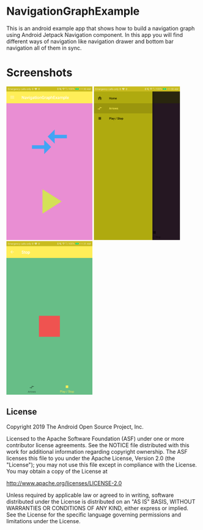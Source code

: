 # NavigationGraphExample

This is an android example app that shows how to build a navigation graph using Android Jetpack Navigation component.
In this app you will find different ways of navigation like navigation drawer and bottom bar navigation all of them in sync.

# Screenshots

<img src="screenshots/screenshot-1.png" height="400" alt="Screenshot"/> 
<img src="screenshots/screenshot-2.png" height="400" alt="Screenshot"/>
<img src="screenshots/screenshot-3.png" height="400" alt="Screenshot"/>

License
-------

Copyright 2019 The Android Open Source Project, Inc.

Licensed to the Apache Software Foundation (ASF) under one or more contributor
license agreements.  See the NOTICE file distributed with this work for
additional information regarding copyright ownership.  The ASF licenses this
file to you under the Apache License, Version 2.0 (the "License"); you may not
use this file except in compliance with the License.  You may obtain a copy of
the License at

http://www.apache.org/licenses/LICENSE-2.0

Unless required by applicable law or agreed to in writing, software
distributed under the License is distributed on an "AS IS" BASIS, WITHOUT
WARRANTIES OR CONDITIONS OF ANY KIND, either express or implied.  See the
License for the specific language governing permissions and limitations under
the License.